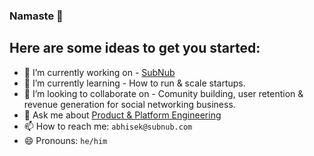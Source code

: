 ### Namaste 🙏

<!--
**abhisekpadhi/abhisekpadhi** is a ✨ _special_ ✨ repository because its `README.md` (this file) appears on your GitHub profile.

Here are some ideas to get you started:

- 🔭 I’m currently working on ...
- 🌱 I’m currently learning ...
- 👯 I’m looking to collaborate on ...
- 🤔 I’m looking for help with ...
- 💬 Ask me about ...
- 📫 How to reach me: ...
- 😄 Pronouns: ...
- ⚡ Fun fact: ...
-->

## Here are some ideas to get you started:

- 🔭 I’m currently working on - [SubNub](https://subnub.com)
- 🌱 I’m currently learning - How to run & scale startups.
- 👯 I’m looking to collaborate on - Comunity building, user retention & revenue generation for social networking business.
- 💬 Ask me about [Product & Platform Engineering](https://www.linkedin.com/in/abhisekpadhi/)
- 📫 How to reach me: `abhisek@subnub.com`
- 😄 Pronouns: `he/him`
